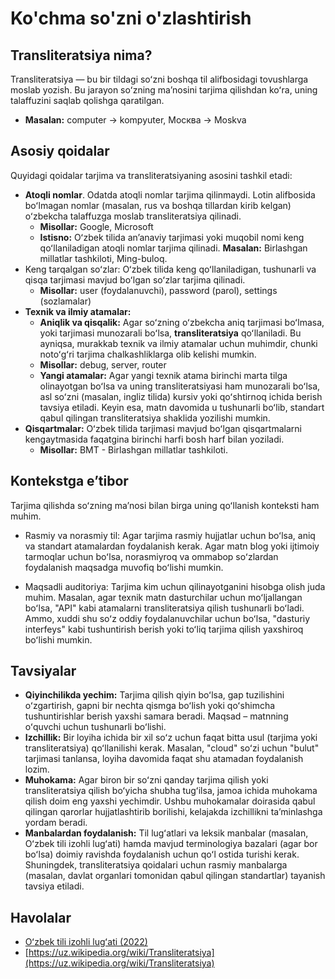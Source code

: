 # Ko'chma so'zni o'zlashtirish

## Transliteratsiya nima?
Transliteratsiya — bu bir tildagi soʻzni boshqa til alifbosidagi tovushlarga moslab yozish. Bu jarayon soʻzning maʼnosini tarjima qilishdan koʻra, uning talaffuzini saqlab qolishga qaratilgan.
- **Masalan:** computer -> kompyuter, Москва -> Moskva

## Asosiy qoidalar
Quyidagi qoidalar tarjima va transliteratsiyaning asosini tashkil etadi:
- **Atoqli nomlar**. Odatda atoqli nomlar tarjima qilinmaydi. Lotin alifbosida boʻlmagan nomlar (masalan, rus va boshqa tillardan kirib kelgan) oʻzbekcha talaffuzga moslab transliteratsiya qilinadi.
    - **Misollar:** Google, Microsoft
    - **Istisno:** Oʻzbek tilida anʼanaviy tarjimasi yoki muqobil nomi keng qoʻllaniladigan atoqli nomlar tarjima qilinadi. **Masalan:** Birlashgan millatlar tashkiloti, Ming-buloq.
- Keng tarqalgan soʻzlar: Oʻzbek tilida keng qoʻllaniladigan, tushunarli va qisqa tarjimasi mavjud boʻlgan soʻzlar tarjima qilinadi.
    - **Misollar:** user (foydalanuvchi), password (parol), settings (sozlamalar)
- **Texnik va ilmiy atamalar:**
    - **Aniqlik va qisqalik:** Agar soʻzning oʻzbekcha aniq tarjimasi boʻlmasa, yoki tarjimasi munozarali boʻlsa, **transliteratsiya** qoʻllaniladi. Bu ayniqsa, murakkab texnik va ilmiy atamalar uchun muhimdir, chunki notoʻgʻri tarjima chalkashliklarga olib kelishi mumkin.
    - **Misollar:** debug, server, router
    - **Yangi atamalar:** Agar yangi texnik atama birinchi marta tilga olinayotgan boʻlsa va uning transliteratsiyasi ham munozarali boʻlsa, asl soʻzni (masalan, ingliz tilida) kursiv yoki qoʻshtirnoq ichida berish tavsiya etiladi. Keyin esa, matn davomida u tushunarli boʻlib, standart qabul qilingan transliteratsiya shaklida yozilishi mumkin.
- **Qisqartmalar:** Oʻzbek tilida tarjimasi mavjud boʻlgan qisqartmalarni kengaytmasida faqatgina birinchi harfi bosh harf bilan yoziladi.
    - **Misollar:** BMT - Birlashgan millatlar tashkiloti.

## Kontekstga eʼtibor

Tarjima qilishda soʻzning maʼnosi bilan birga uning qoʻllanish konteksti ham muhim.

- Rasmiy va norasmiy til: Agar tarjima rasmiy hujjatlar uchun boʻlsa, aniq va standart atamalardan foydalanish kerak. Agar matn blog yoki ijtimoiy tarmoqlar uchun boʻlsa, norasmiyroq va ommabop soʻzlardan foydalanish maqsadga muvofiq boʻlishi mumkin.

- Maqsadli auditoriya: Tarjima kim uchun qilinayotganini hisobga olish juda muhim. Masalan, agar texnik matn dasturchilar uchun moʻljallangan boʻlsa, "API" kabi atamalarni transliteratsiya qilish tushunarli boʻladi. Ammo, xuddi shu soʻz oddiy foydalanuvchilar uchun boʻlsa, "dasturiy interfeys" kabi tushuntirish berish yoki toʻliq tarjima qilish yaxshiroq boʻlishi mumkin.

## Tavsiyalar
- **Qiyinchilikda yechim:** Tarjima qilish qiyin boʻlsa, gap tuzilishini oʻzgartirish, gapni bir nechta qismga boʻlish yoki qoʻshimcha tushuntirishlar berish yaxshi samara beradi. Maqsad – matnning oʻquvchi uchun tushunarli boʻlishi.
- **Izchillik:** Bir loyiha ichida bir xil soʻz uchun faqat bitta usul (tarjima yoki transliteratsiya) qoʻllanilishi kerak. Masalan, "cloud" soʻzi uchun "bulut" tarjimasi tanlansa, loyiha davomida faqat shu atamadan foydalanish lozim.
- **Muhokama:** Agar biron bir soʻzni qanday tarjima qilish yoki transliteratsiya qilish boʻyicha shubha tugʻilsa, jamoa ichida muhokama qilish doim eng yaxshi yechimdir. Ushbu muhokamalar doirasida qabul qilingan qarorlar hujjatlashtirib borilishi, kelajakda izchillikni taʼminlashga yordam beradi.
- **Manbalardan foydalanish:** Til lugʻatlari va leksik manbalar (masalan, Oʻzbek tili izohli lugʻati) hamda mavjud terminologiya bazalari (agar bor boʻlsa) doimiy ravishda foydalanish uchun qoʻl ostida turishi kerak. Shuningdek, transliteratsiya qoidalari uchun rasmiy manbalarga (masalan, davlat organlari tomonidan qabul qilingan standartlar) tayanish tavsiya etiladi.

## Havolalar
<!-- TODO: add links to transliteration rules for english and russian -->
- [Oʻzbek tili izohli lugʻati (2022)](https://uz.wikipedia.org/wiki/O%CA%BBzbek_tilining_izohli_lug%CA%BBati_(2022))
- [https://uz.wikipedia.org/wiki/Transliteratsiya](https://uz.wikipedia.org/wiki/Transliteratsiya)